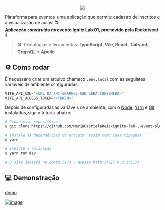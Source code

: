 <div align="center"> <img src="https://user-images.githubusercontent.com/69374340/234132996-7f19c17a-e2f8-486f-96ab-45ed1d954f71.png" /> </div>

Plataforma para eventos, uma aplicação que permite cadastro de inscritos e a visualização de aulas! 📺 <br>
**Aplicação construída no evento Ignite Lab 01, promovido pela Rocketseat** 🚀

> :hammer_and_wrench: Tecnologias e ferramentas: **TypeScript, Vite, React, Tailwind, GraphQL + Apollo**

## :gear: Como rodar

É necessário criar um arquivo chamado `.env.local` com as seguintes variáveis de ambiente configuradas:

```ts
VITE_API_URL="<URL DA API GRAPHQL QUE SERÁ CONSUMIDA>"
VITE_API_ACCESS_TOKEN="<TOKEN>"
```

<!--
VITE_API_URL="https://api-sa-east-1.hygraph.com/v2/clgurs75v01cg01tfgu3k00kj/master"
VITE_API_ACCESS_TOKEN="eyJhbGciOiJSUzI1NiIsInR5cCI6IkpXVCIsImtpZCI6ImdjbXMtbWFpbi1wcm9kdWN0aW9uIn0.eyJ2ZXJzaW9uIjozLCJpYXQiOjE2ODIzNjgxOTAsImF1ZCI6WyJodHRwczovL2FwaS1zYS1lYXN0LTEuaHlncmFwaC5jb20vdjIvY2xndXJzNzV2MDFjZzAxdGZndTNrMDBrai9tYXN0ZXIiLCJtYW5hZ2VtZW50LW5leHQuZ3JhcGhjbXMuY29tIl0sImlzcyI6Imh0dHBzOi8vbWFuYWdlbWVudC5ncmFwaGNtcy5jb20vIiwic3ViIjoiODM5ODQ2YmUtNzUxYy00YmY1LTlhMDktNjhlZDJjYzc1NDM1IiwianRpIjoiY2xndmFsMDFpMGwwODAxdWhiMGhnNGI2MSJ9.hqLWkbWrvE1SgQOWY8fIrmczI_6DlyR8heRO9nyAlibfmhZ30HlpzwbHNn-r99yTiNc0nWoYA0FrAF_09Lj0sSK2aE0J_RNTEtHRe5ZhghtYvXBxq8A-BYbbFBhZ8AdDDQhk0XApoeknEMOnV_zeOT2wFCtO2xg6Mv1y85tp6zR5ykBW3I6IH8BnK55s0OC2MLuph8W2wvcYt4HH7igVF-YJQWB-GkfHbVl_-N9JsmfOTzwkcgKI7W4BDbKYyODJCr7pEk9r31vExBKG0Ehs3A-YUYwZqTRCzdYfueNCKKMbmrd8orPZ8Tg1VsWKtzhIxxzKqdzpGpAJHVg78no99BOkp8UZUhWYvP88vrknZ8u5EQEKp9apx3oqCl4m6T8yl943-nsFH5g25ZV7ocMq17ed4gk5hgvzkIeMiMo4GFun0rc9iTFgUuLNN1R0CGvmx3QMbWfwHu6Dwq9FZQ5JpHKHwlZV3KzZ7WY4TosMWtuNbCdlw9TBlOfaXe2nqEzQ_l4CKbq__JYmzVr1HWqWuaS8ywrvC5mSHDhUIuFKi1U9kf6GO-CcgRVuZLhws3SVApPfidr9q2fmamoEuybnmB78nB-qE6qFk2pvM2REl9Q2YoBAlgbiRQ3z6R0QcofRZCeXJb0v30d8XJTJFkcgWxQmtRZ2r94t7Jo1M1gPsLA"
-->

Depois de configuradas as variáveis de ambiente, com o [Node](https://nodejs.org/en/), [Yarn](https://yarnpkg.com/) e [Git](https://git-scm.com/) instalados, siga o tutorial abaixo:

```bash
# Clone esse repositório
$ git clone https://github.com/MariaGabrielaReis/ignite-lab-1-event-platform.git

# Instale as dependências do projeto, assim como suas tipagens
$ yarn

# Execute a aplicação
$ yarn run dev

# O site inciará na porta:5173 - acesse http://127.0.0.1:5173
```

## 💻 Demonstração

[demo](https://user-images.githubusercontent.com/69374340/234132572-abdbb050-adde-4331-9def-65195a905892.webm)

[![image](https://img.shields.io/badge/✨%20Maria%20Gabriela%20Reis,%202023-LinkedIn-009973?style=flat-square)](https://www.linkedin.com/in/mariagabrielareis/)
